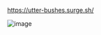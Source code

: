 https://utter-bushes.surge.sh/

![image](https://user-images.githubusercontent.com/102427205/176550494-f0e4044b-1bb9-4382-8d71-f343050aa503.png)
